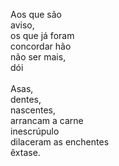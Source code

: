 Aos que são
\
aviso,
\
os que já foram
\
concordar hão
\
não ser mais,
\
dói
\
\
Asas,
\
dentes,
\
nascentes,
\
arrancam a carne
\
inescrúpulo
\
dilaceram as enchentes
\
êxtase.
